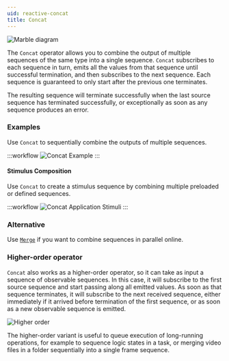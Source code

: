 ```yaml
---
uid: reactive-concat
title: Concat
---
```


![Marble diagram](~/images/reactive-concat.svg)

The `Concat` operator allows you to combine the output of multiple sequences of the same type into a single sequence. `Concat` subscribes to each sequence in turn, emits all the values from that sequence until successful termination, and then subscribes to the next sequence. Each sequence is guaranteed to only start after the previous one terminates.

The resulting sequence will terminate successfully when the last source sequence has terminated successfully, or exceptionally as soon as any sequence produces an error.

### Examples

Use `Concat` to sequentially combine the outputs of multiple sequences.

:::workflow
![Concat Example](../workflows/reactive-concat-example.bonsai)
:::

#### Stimulus Composition

Use `Concat` to create a stimulus sequence by combining multiple preloaded or defined sequences.

:::workflow
![Concat Application Stimuli](../workflows/reactive-concat-application-stimuli.bonsai)
:::

### Alternative

Use [`Merge`](xref:Bonsai.Reactive.Merge) if you want to combine sequences in parallel online.

### Higher-order operator

`Concat` also works as a higher-order operator, so it can take as input a sequence of observable sequences. In this case, it will subscribe to the first source sequence and start passing along all emitted values. As soon as that sequence terminates, it will subscribe to the next received sequence, either immediately if it arrived before termination of the first sequence, or as soon as a new observable sequence is emitted.

![Higher order](~/images/reactive-concatwindow.svg)

The higher-order variant is useful to queue execution of long-running operations, for example to sequence logic states in a task, or merging video files in a folder sequentially into a single frame sequence.